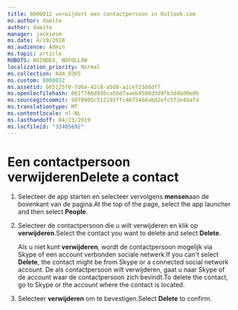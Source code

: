 ```yaml
---
title: 8000012 verwijdert een contactpersoon in Outlook.com
ms.author: daeite
author: daeite
manager: jackiesm
ms.date: 4/19/2018
ms.audience: Admin
ms.topic: article
ROBOTS: NOINDEX, NOFOLLOW
localization_priority: Normal
ms.collection: Adm_O365
ms.custom: 8000012
ms.assetid: b65125f0-7d6a-42c8-a5d8-a1ce733dddf7
ms.openlocfilehash: 061f786d936ca58d7aaeb4588d3d9fb3d4bd0e0b
ms.sourcegitcommit: 9d78905c512192ffc4675468abd2efc5f2e4baf4
ms.translationtype: MT
ms.contentlocale: nl-NL
ms.lasthandoff: 04/23/2019
ms.locfileid: "32405692"
---
```

# <a name="delete-a-contact"></a><span data-ttu-id="8f791-102">Een contactpersoon verwijderen</span><span class="sxs-lookup"><span data-stu-id="8f791-102">Delete a contact</span></span>

1. <span data-ttu-id="8f791-103">Selecteer de app starten en selecteer vervolgens **mensen**aan de bovenkant van de pagina.</span><span class="sxs-lookup"><span data-stu-id="8f791-103">At the top of the page, select the app launcher  and then select **People**.</span></span> 
    
2. <span data-ttu-id="8f791-104">Selecteer de contactpersoon die u wilt verwijderen en klik op **verwijderen**.</span><span class="sxs-lookup"><span data-stu-id="8f791-104">Select the contact you want to delete and select **Delete**.</span></span>
    
    <span data-ttu-id="8f791-105">Als u niet kunt **verwijderen**, wordt de contactpersoon mogelijk via Skype of een account verbonden sociale netwerk.</span><span class="sxs-lookup"><span data-stu-id="8f791-105">If you can't select **Delete**, the contact might be from Skype or a connected social network account.</span></span> <span data-ttu-id="8f791-106">De als contactpersoon wilt verwijderen, gaat u naar Skype of de account waar de contactpersoon zich bevindt.</span><span class="sxs-lookup"><span data-stu-id="8f791-106">To delete the contact, go to Skype or the account where the contact is located.</span></span>
    
3. <span data-ttu-id="8f791-107">Selecteer **verwijderen** om te bevestigen.</span><span class="sxs-lookup"><span data-stu-id="8f791-107">Select **Delete** to confirm.</span></span> 
    

